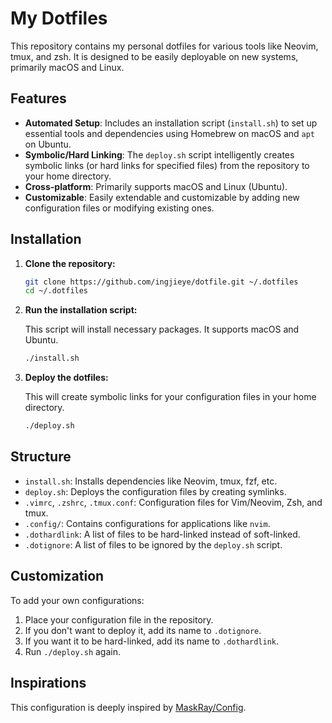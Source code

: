 # My Dotfiles

This repository contains my personal dotfiles for various tools like Neovim, tmux, and zsh. It is designed to be easily deployable on new systems, primarily macOS and Linux.

## Features

-   **Automated Setup**: Includes an installation script (`install.sh`) to set up essential tools and dependencies using Homebrew on macOS and `apt` on Ubuntu.
-   **Symbolic/Hard Linking**: The `deploy.sh` script intelligently creates symbolic links (or hard links for specified files) from the repository to your home directory.
-   **Cross-platform**: Primarily supports macOS and Linux (Ubuntu).
-   **Customizable**: Easily extendable and customizable by adding new configuration files or modifying existing ones.

## Installation

1.  **Clone the repository:**

    ```bash
    git clone https://github.com/ingjieye/dotfile.git ~/.dotfiles
    cd ~/.dotfiles
    ```

2.  **Run the installation script:**

    This script will install necessary packages. It supports macOS and Ubuntu.

    ```bash
    ./install.sh
    ```

3.  **Deploy the dotfiles:**

    This will create symbolic links for your configuration files in your home directory.

    ```bash
    ./deploy.sh
    ```

## Structure

-   `install.sh`: Installs dependencies like Neovim, tmux, fzf, etc.
-   `deploy.sh`: Deploys the configuration files by creating symlinks.
-   `.vimrc`, `.zshrc`, `.tmux.conf`: Configuration files for Vim/Neovim, Zsh, and tmux.
-   `.config/`: Contains configurations for applications like `nvim`.
-   `.dothardlink`: A list of files to be hard-linked instead of soft-linked.
-   `.dotignore`: A list of files to be ignored by the `deploy.sh` script.

## Customization

To add your own configurations:

1.  Place your configuration file in the repository.
2.  If you don't want to deploy it, add its name to `.dotignore`.
3.  If you want it to be hard-linked, add its name to `.dothardlink`.
4.  Run `./deploy.sh` again.

## Inspirations

This configuration is deeply inspired by [MaskRay/Config](https://github.com/MaskRay/Config).
